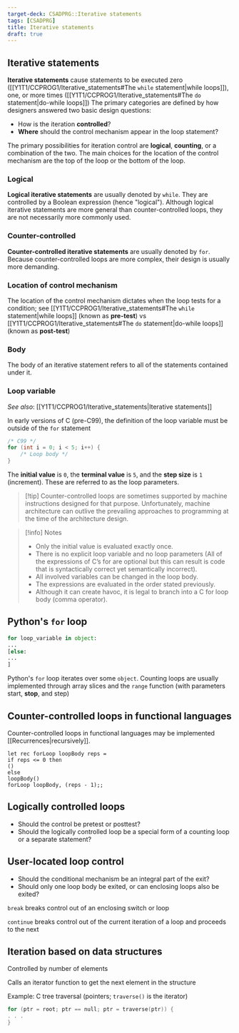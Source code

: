 ```yaml
---
target-deck: CSADPRG::Iterative statements
tags: [CSADPRG]
title: Iterative statements
draft: true
---
```


## Iterative statements

**Iterative statements** cause statements to be executed zero ([[Y1T1/CCPROG1/Iterative_statements#The `while` statement|while loops]]), one, or more times ([[Y1T1/CCPROG1/Iterative_statements#The `do` statement|do-while loops]]) The primary categories are defined by how designers answered two basic design questions:

- How is the iteration **controlled**?
- **Where** should the control mechanism appear in the loop statement?

The primary possibilities for iteration control are **logical**, **counting**, or a combination of the two. The main choices for the location of the control mechanism are the top of the loop or the bottom of the loop.

<!--ID: 1728275348069-->

### Logical

**Logical iterative statements** are usually denoted by `while`. They are controlled by a Boolean expression (hence "logical"). Although logical iterative statements are more general than counter-controlled loops, they are not necessarily more commonly used.

<!--ID: 1733291718494-->

### Counter-controlled

**Counter-controlled iterative statements** are usually denoted by `for`. Because counter-controlled loops are more complex, their design is usually more demanding.
<!--ID: 1728275348073-->

### Location of control mechanism

The location of the control mechanism dictates when the loop tests for a condition; see [[Y1T1/CCPROG1/Iterative_statements#The `while` statement|while loops]] (known as **pre-test**) vs [[Y1T1/CCPROG1/Iterative_statements#The `do` statement|do-while loops]] (known as **post-test**)

<!--ID: 1728275348080-->

### Body

The body of an iterative statement refers to all of the statements contained under it.

<!--ID: 1728275348084-->

### Loop variable

*See also*: [[Y1T1/CCPROG1/Iterative_statements|Iterative statements]]

In early versions of C (pre-C99), the definition of the loop variable must be outside of the `for` statement

```c
/* C99 */
for (int i = 0; i < 5; i++) {
    /* Loop body */
}
```

The **initial value** is `0`, the **terminal value** is `5`, and the **step size** is `1` (increment). These are referred to as the loop parameters.

>[!tip] Counter-controlled loops are sometimes supported by machine instructions designed for that purpose. Unfortunately, machine architecture can outlive the prevailing approaches to programming at the time of the architecture design.

>[!info] Notes
>- Only the initial value is evaluated exactly once.
>- There is no explicit loop variable and no loop parameters (All of the expressions of C’s for are optional but this can result is code that is syntactically correct yet semantically incorrect).
>- All involved variables can be changed in the loop body.
>- The expressions are evaluated in the order stated previously.
>- Although it can create havoc, it is legal to branch into a C for loop body (comma operator).

<!--ID: 1728275348088-->

## Python's `for` loop

```python
for loop_variable in object:
...
[else:
...
]
```

Python's `for` loop iterates over some `object`. Counting loops are usually implemented through array slices and the `range` function (with parameters start, **stop**, and step)

<!--ID: 1728275348095-->

## Counter-controlled loops in functional languages

Counter-controlled loops in functional languages may be implemented [[Recurrences|recursively]].

```f#
let rec forLoop loopBody reps =
if reps <= 0 then
()
else
loopBody()
forLoop loopBody, (reps - 1);;
```

<!--ID: 1728275348098-->

## Logically controlled loops

- Should the control be pretest or posttest?
- Should the logically controlled loop be a special form of a counting loop or a separate statement?
<!--ID: 1728275348102-->

## User-located loop control

- Should the conditional mechanism be an integral part of the exit?
- Should only one loop body be exited, or can enclosing loops also be exited?

`break` breaks control out of an enclosing switch or loop

`continue` breaks control out of the current iteration of a loop and proceeds to the next

<!--ID: 1728275348106-->

## Iteration based on data structures

Controlled by number of elements

Calls an iterator function to get the next element in the structure

Example: C tree traversal (pointers; `traverse()` is the iterator)

```c
for (ptr = root; ptr == null; ptr = traverse(ptr)) {
. . .
}
```

<!--ID: 1728275348111-->

